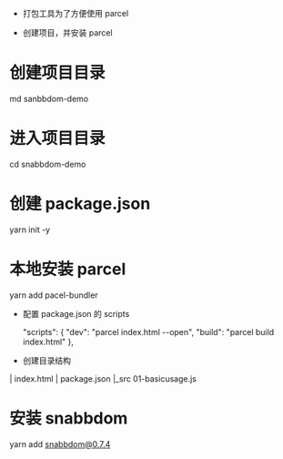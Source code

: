 
* 打包工具为了方便使用 parcel

* 创建项目，并安装 parcel

# 创建项目目录

md sanbbdom-demo

# 进入项目目录

cd snabbdom-demo

# 创建 package.json

yarn init -y

# 本地安装 parcel

yarn add pacel-bundler

* 配置 package.json 的 scripts

  "scripts": {
    "dev": "parcel index.html --open",
    "build": "parcel build index.html"
  },

* 创建目录结构

| index.html
| package.json
|_src
        01-basicusage.js

# 安装 snabbdom

yarn add snabbdom@0.7.4